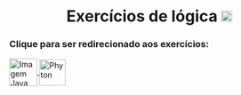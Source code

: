 <h1 align="center">
  Exercícios de lógica
  <img alt="Gab-Js" src="https://user-images.githubusercontent.com/92516683/160480953-86bc6099-34af-4da2-9ff0-cf4a31b715a1.svg" width="20px">
</h1>

<h3> 
  Clique para ser redirecionado aos exercícios:
</h3>
 
<div style="display: inline_block">
    <a href="https://github.com/GabStabile/ExerciciosLogica/tree/main/Exercicios/Java"> <img align="center" title="Java" alt="Imagem Java" height="50" width="50" src="https://cdn.jsdelivr.net/gh/devicons/devicon/icons/java/java-original.svg"> </a>
    <a href="https://github.com/GabStabile/ExerciciosLogica/tree/main/Exercicios/Python"> <img align="center" title="Phyton" alt="Phyton" margin-left="10" height="47" width="47" src="https://cdn.jsdelivr.net/gh/devicons/devicon/icons/python/python-original.svg"> </a>
</div>
